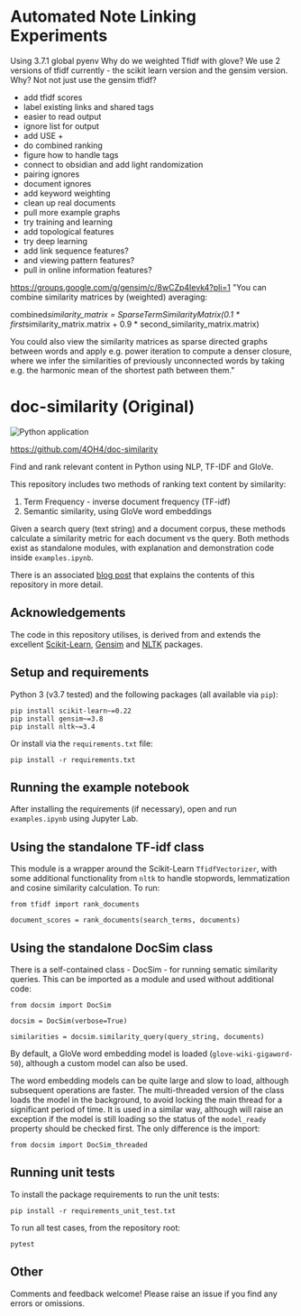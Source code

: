 # Automated Note Linking Experiments

Using 3.7.1 global pyenv
Why do we weighted Tfidf with glove?
We use 2 versions of tfidf currently - the scikit learn version and the gensim version. Why? Not not just use the gensim tfidf?

- add tfidf scores
- label existing links and shared tags
- easier to read output
- ignore list for output
- add USE +
- do combined ranking
- figure how to handle tags
- connect to obsidian and add light randomization
- pairing ignores
- document ignores
- add keyword weighting
- clean up real documents
- pull more example graphs
- try training and learning
- add topological features
- try deep learning
- add link sequence features?
- and viewing pattern features?
- pull in online information features?

https://groups.google.com/g/gensim/c/8wCZp4Ievk4?pli=1
"You can combine similarity matrices by (weighted) averaging:

combined*similarity_matrix = SparseTermSimilarityMatrix(0.1 * first*similarity_matrix.matrix + 0.9 * second_similarity_matrix.matrix)

You could also view the similarity matrices as sparse directed graphs between words and apply e.g. power iteration to compute a denser closure, where we infer the similarities of previously unconnected words by taking e.g. the harmonic mean of the shortest path between them."

# doc-similarity (Original)

![Python application](https://github.com/4OH4/doc-similarity/workflows/Python%20application/badge.svg)

https://github.com/4OH4/doc-similarity

Find and rank relevant content in Python using NLP, TF-IDF and GloVe.

This repository includes two methods of ranking text content by similarity:

1.  Term Frequency - inverse document frequency (TF-idf)
2.  Semantic similarity, using GloVe word embeddings

Given a search query (text string) and a document corpus, these methods calculate a similarity metric for each document vs the query. Both methods exist as standalone modules, with explanation and demonstration code inside `examples.ipynb`.

There is an associated [blog post](https://towardsdatascience.com/how-to-rank-text-content-by-semantic-similarity-4d2419a84c32?source=friends_link&sk=a23730c6fad2744440eb8d4561088aa8) that explains the contents of this repository in more detail.

## Acknowledgements

The code in this repository utilises, is derived from and extends the excellent [Scikit-Learn](https://scikit-learn.org/), [Gensim](https://radimrehurek.com/gensim/) and [NLTK](https://www.nltk.org/) packages.

## Setup and requirements

Python 3 (v3.7 tested) and the following packages (all available via `pip`):

    pip install scikit-learn~=0.22
    pip install gensim~=3.8
    pip install nltk~=3.4

Or install via the `requirements.txt` file:

    pip install -r requirements.txt

## Running the example notebook

After installing the requirements (if necessary), open and run `examples.ipynb` using Jupyter Lab.

## Using the standalone TF-idf class

This module is a wrapper around the Scikit-Learn `TfidfVectorizer`, with some additional functionality from `nltk` to handle stopwords, lemmatization and cosine similarity calculation. To run:

    from tfidf import rank_documents

    document_scores = rank_documents(search_terms, documents)

## Using the standalone DocSim class

There is a self-contained class - DocSim - for running sematic similarity queries. This can be imported as a module and used without additional code:

    from docsim import DocSim

    docsim = DocSim(verbose=True)

    similarities = docsim.similarity_query(query_string, documents)

By default, a GloVe word embedding model is loaded (`glove-wiki-gigaword-50`), although a custom model can also be used.

The word embedding models can be quite large and slow to load, although subsequent operations are faster. The multi-threaded version of the class loads the model in the background, to avoid locking the main thread for a significant period of time. It is used in a similar way, although will raise an exception if the model is still loading so the status of the `model_ready` property should be checked first. The only difference is the import:

    from docsim import DocSim_threaded

## Running unit tests

To install the package requirements to run the unit tests:

    pip install -r requirements_unit_test.txt

To run all test cases, from the repository root:

    pytest

## Other

Comments and feedback welcome! Please raise an issue if you find any errors or omissions.
